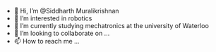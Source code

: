 - 👋 Hi, I’m @Siddharth Muralikrishnan
- 👀 I’m interested in robotics
- 🌱 I’m currently studying mechatronics at the university of Waterloo
- 💞️ I’m looking to collaborate on ...
- 📫 How to reach me ...

<!---
Siddharth487/Siddharth487 is a ✨ special ✨ repository because its `README.md` (this file) appears on your GitHub profile.
You can click the Preview link to take a look at your changes.
--->
